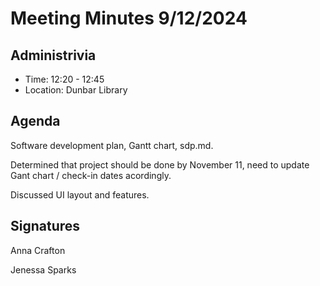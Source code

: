 # Meeting Minutes 9/12/2024

## Administrivia
* Time: 12:20 - 12:45
* Location: Dunbar Library

## Agenda
Software development plan, Gantt chart, sdp.md.

Determined that project should be done by November 11, 
need to update Gant chart / check-in dates acordingly.

Discussed UI layout and features. 

## Signatures
Anna Crafton 

Jenessa Sparks
